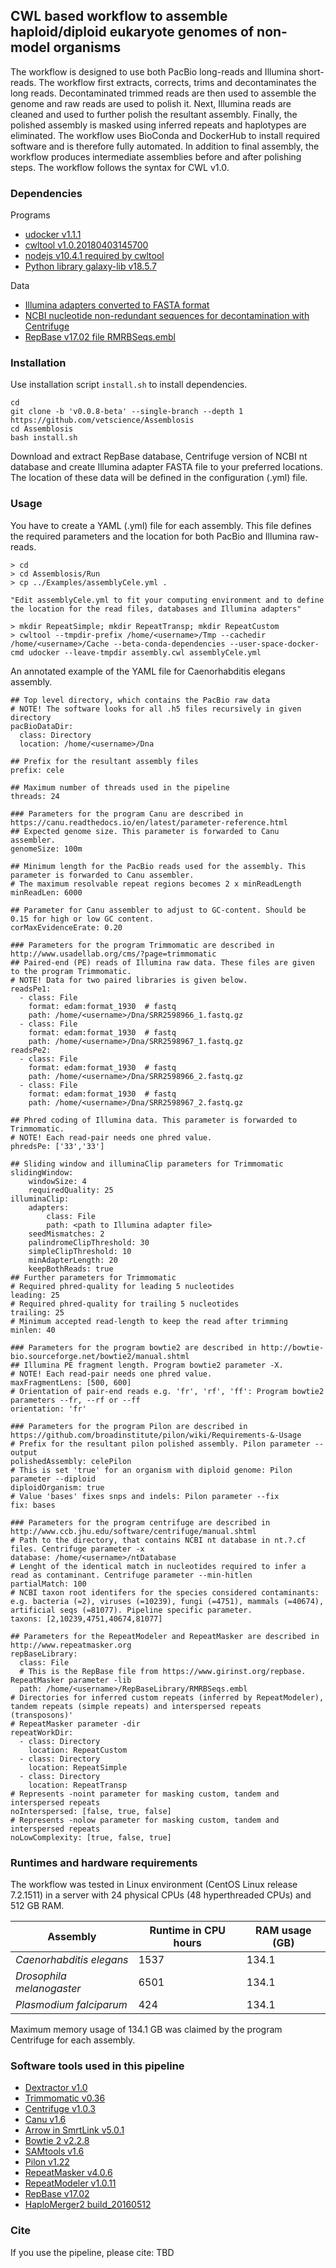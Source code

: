## CWL based workflow to assemble haploid/diploid eukaryote genomes of non-model organisms
The workflow is designed to use both PacBio long-reads and Illumina short-reads. The workflow first extracts, corrects, trims and decontaminates the long reads. Decontaminated trimmed reads are then used to assemble the genome and raw reads are used to polish it. Next, Illumina reads are cleaned and used to further polish the resultant assembly. Finally, the polished assembly is masked using inferred repeats and haplotypes are eliminated. The workflow uses BioConda and DockerHub to install required software and is therefore fully automated. In addition to final assembly, the workflow produces intermediate assemblies before and after polishing steps. The workflow follows the syntax for CWL v1.0.

### Dependencies
Programs
* [udocker v1.1.1](https://github.com/indigo-dc/udocker)
* [cwltool v1.0.20180403145700](https://github.com/common-workflow-language/cwltool)
* [nodejs v10.4.1 required by cwltool](https://nodejs.org/en)
* [Python library galaxy-lib v18.5.7](https://pypi.org/project/galaxy-lib)

Data
* [Illumina adapters converted to FASTA format](http://sapac.support.illumina.com/downloads/illumina-adapter-sequences-document-1000000002694.html)
* [NCBI nucleotide non-redundant sequences for decontamination with Centrifuge](http://www.ccb.jhu.edu/software/centrifuge)
* [RepBase v17.02 file RMRBSeqs.embl](https://www.girinst.org/repbase)

### Installation
Use installation script ```install.sh``` to install dependencies.
```
cd
git clone -b 'v0.0.8-beta' --single-branch --depth 1 https://github.com/vetscience/Assemblosis
cd Assemblosis
bash install.sh

```
Download and extract RepBase database, Centrifuge version of NCBI nt database and create Illumina adapter FASTA file to your preferred locations.
The location of these data will be defined in the configuration (.yml) file.

### Usage
You have to create a YAML (.yml) file for each assembly. This file defines the required parameters and the location for both PacBio and Illumina raw-reads.
```
> cd
> cd Assemblosis/Run
> cp ../Examples/assemblyCele.yml .

"Edit assemblyCele.yml to fit your computing environment and to define the location for the read files, databases and Illumina adapters"

> mkdir RepeatSimple; mkdir RepeatTransp; mkdir RepeatCustom
> cwltool --tmpdir-prefix /home/<username>/Tmp --cachedir /home/<username>/Cache --beta-conda-dependencies --user-space-docker-cmd udocker --leave-tmpdir assembly.cwl assemblyCele.yml
```

An annotated example of the YAML file for Caenorhabditis elegans assembly.
```
## Top level directory, which contains the PacBio raw data
# NOTE! The software looks for all .h5 files recursively in given directory
pacBioDataDir:
  class: Directory
  location: /home/<username>/Dna

## Prefix for the resultant assembly files
prefix: cele

## Maximum number of threads used in the pipeline
threads: 24

### Parameters for the program Canu are described in https://canu.readthedocs.io/en/latest/parameter-reference.html
## Expected genome size. This parameter is forwarded to Canu assembler.
genomeSize: 100m

## Minimum length for the PacBio reads used for the assembly. This parameter is forwarded to Canu assembler.
# The maximum resolvable repeat regions becomes 2 x minReadLength
minReadLen: 6000 

## Parameter for Canu assembler to adjust to GC-content. Should be 0.15 for high or low GC content.
corMaxEvidenceErate: 0.20  

### Parameters for the program Trimmomatic are described in http://www.usadellab.org/cms/?page=trimmomatic
## Paired-end (PE) reads of Illumina raw data. These files are given to the program Trimmomatic.
# NOTE! Data for two paired libraries is given below.
readsPe1:
  - class: File
    format: edam:format_1930  # fastq
    path: /home/<username>/Dna/SRR2598966_1.fastq.gz
  - class: File
    format: edam:format_1930  # fastq
    path: /home/<username>/Dna/SRR2598967_1.fastq.gz
readsPe2:
  - class: File
    format: edam:format_1930  # fastq
    path: /home/<username>/Dna/SRR2598966_2.fastq.gz
  - class: File
    format: edam:format_1930  # fastq
    path: /home/<username>/Dna/SRR2598967_2.fastq.gz

## Phred coding of Illumina data. This parameter is forwarded to Trimmomatic.
# NOTE! Each read-pair needs one phred value.
phredsPe: ['33','33']

## Sliding window and illuminaClip parameters for Trimmomatic
slidingWindow:
    windowSize: 4
    requiredQuality: 25
illuminaClip:
    adapters:
        class: File
        path: <path to Illumina adapter file>
    seedMismatches: 2
    palindromeClipThreshold: 30
    simpleClipThreshold: 10
    minAdapterLength: 20
    keepBothReads: true
## Further parameters for Trimmomatic
# Required phred-quality for leading 5 nucleotides
leading: 25
# Required phred-quality for trailing 5 nucleotides
trailing: 25
# Minimum accepted read-length to keep the read after trimming
minlen: 40

### Parameters for the program bowtie2 are described in http://bowtie-bio.sourceforge.net/bowtie2/manual.shtml
## Illumina PE fragment length. Program bowtie2 parameter -X.
# NOTE! Each read-pair needs one phred value.
maxFragmentLens: [500, 600]
# Orientation of pair-end reads e.g. 'fr', 'rf', 'ff': Program bowtie2 parameters --fr, --rf or --ff
orientation: 'fr'

### Parameters for the program Pilon are described in https://github.com/broadinstitute/pilon/wiki/Requirements-&-Usage
# Prefix for the resultant pilon polished assembly. Pilon parameter --output
polishedAssembly: celePilon 
# This is set 'true' for an organism with diploid genome: Pilon parameter --diploid
diploidOrganism: true
# Value 'bases' fixes snps and indels: Pilon parameter --fix
fix: bases

### Parameters for the program centrifuge are described in http://www.ccb.jhu.edu/software/centrifuge/manual.shtml
# Path to the directory, that contains NCBI nt database in nt.?.cf files. Centrifuge parameter -x
database: /home/<username>/ntDatabase
# Lenght of the identical match in nucleotides required to infer a read as contaminant. Centrifuge parameter --min-hitlen
partialMatch: 100
# NCBI taxon root identifers for the species considered contaminants: e.g. bacteria (=2), viruses (=10239), fungi (=4751), mammals (=40674), artificial seqs (=81077). Pipeline specific parameter.
taxons: [2,10239,4751,40674,81077]

## Parameters for the RepeatModeler and RepeatMasker are described in http://www.repeatmasker.org
repBaseLibrary:
  class: File
  # This is the RepBase file from https://www.girinst.org/repbase. RepeatMasker parameter -lib
  path: /home/<username>/RepBaseLibrary/RMRBSeqs.embl
# Directories for inferred custom repeats (inferred by RepeatModeler), tandem repeats (simple repeats) and interspersed repeats (transposons)'
# RepeatMasker parameter -dir
repeatWorkDir:
  - class: Directory
    location: RepeatCustom
  - class: Directory
    location: RepeatSimple
  - class: Directory
    location: RepeatTransp
# Represents -noint parameter for masking custom, tandem and interspersed repeats
noInterspersed: [false, true, false]
# Represents -nolow parameter for masking custom, tandem and interspersed repeats
noLowComplexity: [true, false, true]
```
### Runtimes and hardware requirements
The workflow was tested in Linux environment (CentOS Linux release 7.2.1511) in a server with 24 physical CPUs (48 hyperthreaded CPUs) and 512 GB RAM.

| Assembly | Runtime in CPU hours | RAM usage (GB) |
| --- | --- | --- |
| *Caenorhabditis elegans* | 1537 | 134.1 |
| *Drosophila melanogaster* | 6501 | 134.1 |
| *Plasmodium falciparum* | 424 | 134.1 |

Maximum memory usage of 134.1 GB was claimed by the program Centrifuge for each assembly.

### Software tools used in this pipeline
* [Dextractor v1.0](https://github.com/thegenemyers/DEXTRACTOR)
* [Trimmomatic v0.36](http://www.usadellab.org/cms/?page=trimmomatic)
* [Centrifuge v1.0.3](http://www.ccb.jhu.edu/software/centrifuge)
* [Canu v1.6](http://canu.readthedocs.io/en/latest/index.html)
* [Arrow in SmrtLink v5.0.1](https://www.pacb.com/support/software-downloads)
* [Bowtie 2 v2.2.8](http://bowtie-bio.sourceforge.net/bowtie2/index.shtml)
* [SAMtools v1.6](http://samtools.sourceforge.net)
* [Pilon v1.22](https://github.com/broadinstitute/pilon)
* [RepeatMasker v4.0.6](http://www.repeatmasker.org)
* [RepeatModeler v1.0.11](http://www.repeatmasker.org)
* [RepBase v17.02](https://www.girinst.org/repbase)
* [HaploMerger2 build_20160512](https://github.com/mapleforest/HaploMerger2)

### Cite
If you use the pipeline, please cite: TBD

